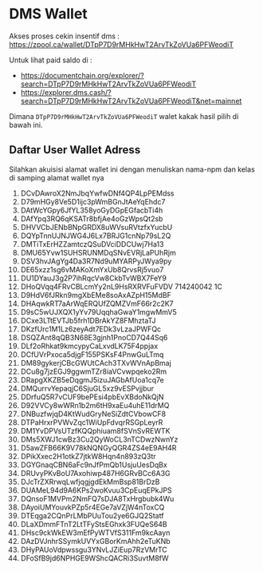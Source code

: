 # DMS Wallet

Akses proses cekin insentif dms : https://zpool.ca/wallet/DTpP7D9rMHkHwT2ArvTkZoVUa6PFWeodiT

Untuk lihat paid saldo di : 
- https://documentchain.org/explorer/?search=DTpP7D9rMHkHwT2ArvTkZoVUa6PFWeodiT
- https://explorer.dms.cash/?search=DTpP7D9rMHkHwT2ArvTkZoVUa6PFWeodiT&net=mainnet

Dimana `DTpP7D9rMHkHwT2ArvTkZoVUa6PFWeodiT` walet kakak hasil pilih di bawah ini.


## Daftar User Wallet Adress

Silahkan akuisisi alamat wallet ini dengan menuliskan nama-npm dan kelas di samping alamat wallet nya

1. DCvDAwroX2NmJbqYwfwDNf4QP4LpPEMdss
2. D79mHGy8Ve5D1ijc3pWmBGnJtAeYqEhdc7
3. DAtWcYGpy6JfYL358yoGyDGpEGfacbTi4h
4. DAfYpq3RQ6qKSATr8bfjAe4oGzWpsQt2sb
5. DHVVCbJENbBNpGRDX8uWVsuRVtzfxYucbU
6. DQYpTnnUJNJWG4J6Lx7BRJG1cnNp79sL2Q
7. DMTiTxErHZZamtczQSuDVciDDCUwj7Ha13
8. DMU65Yvw1SUHSRUNMDqSNvEVRjLaPUhRjm
9. DSV3hvJAgYg4Da3R7Nd9uMYARPyJWya9py
10. DE65xzz1sg6vMAKoXmYxUb8QrvsRj5vuo7
11. DU1DYauJ3g2P7ihRqcVw8CkbTvWBX7FeY9
12. DHoQVqq4FRvCBLcmYy2nL9HsRXRVFuFVDV  714240042 1C
13. D9HdV6fJRkn9mgXbEMe8soAxAZpH15MdBF
14. DHAqwkRT7aArWqERQUfZQMZVmF66r2c2K7
15. D9sC5wUJXQX1yYv79UqqhaGwaY1mgwMmV5
16. DCxe3LTtEVTJb5frh1DBrAkYZ8FMhztaTJ
17. DKzfUrc1M1Lz6zeyAdt7EDk3vLzaJPWFQc
18. DSQZAnt8qQB3N68E3gjnh1PnoCD7Q44Sq6
19. DLf2oRhkat9kmcypyCaLxvdLK75F4ppjax
20. DCfUVrPxoca5djgF155PSKsF4PnwGuLTmq
21. DM89gykerjCBcGWUtCAch3TXvWVnApBmaj
22. DCu8g7jzEGJ9ggwmTZr8iaVCvwpqeko2Rm
23. DRapgXKZB5eDqgmJ5izuJAGbAfUoa1cq7e
24. DMQurrvYepaqjC6SjuGL5xz9vESPvjjbur
25. DDrfuQ5R7vCUF9bePEsi4pbEvXBdoNkQjN
26. D92VVCy8wWRn1b2m6tH9xaEu4uhE11drMQ
27. DNBuzfwjqD4KtWudGryNeSiZdtCVbowCF8
28. DTPaHrxrPVWvZqc1WiUpFdvqrRSGpLeyrR
29. DM1YvDPVsUTzfKQQphiuam8fSVnSvREWTK
30. DMs5XWJ1cwBz3Cu2QyWoCL3nTCDwzNwnYz
31. D5awZFB66K9V78kNQNGyQGR4ZS4eE9AH4R
32. DPikXxec2H1otkZ7jtkW8Hqn4n893zQ3tr
33. DGYGnaqCBN6aFc9nJfPmQb1UsjuUesDqBx
34. DRUvyPKvBoU7Axohiwp487H6GRvBCc6A3G
35. DJcTrZXRrwqLwfjqgjgdEkMmBsp81BrDzB
36. DUAMeL94d9A6KPs2woKvuu3CpEuqEPkJPS
37. DQnsoF1MVPm2NmFQ7sDJA8TxHrgbubk4Wu
38. DAyoiUMYouvkPZp5r4EGe7aVZjW4nToxCQ
39. DTEqga2CQnPrLMbPUuTou2ye6GJQ2Statf
40. DLaXDmmFTnT2LtTFyStsEGhxk3FUQeS64B
41. DHsc9ckWkEW3mEfPyWTVfS311Fm9kcAayn
42. DAzDVJnhrSSymkUVYxGBorKmAhh2eTuKNb
43. DHyPAUoVdpwssgu3YNvLJZiEup7RzVMrTC
44. DFoSfB9jd6NPHGE9WShcQACRi3SuvtM8fW





